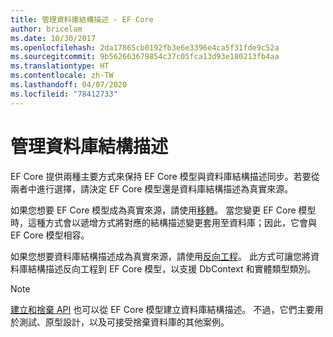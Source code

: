 ```yaml
---
title: 管理資料庫結構描述 - EF Core
author: bricelam
ms.date: 10/30/2017
ms.openlocfilehash: 2da17865cb0192fb3e6e3396e4ca5f31fde9c52a
ms.sourcegitcommit: 9b562663679854c37c05fca13d93e180213fb4aa
ms.translationtype: HT
ms.contentlocale: zh-TW
ms.lasthandoff: 04/07/2020
ms.locfileid: "78412733"
---
```

# <a name="managing-database-schemas"></a>管理資料庫結構描述

EF Core 提供兩種主要方式來保持 EF Core 模型與資料庫結構描述同步。若要從兩者中進行選擇，請決定 EF Core 模型還是資料庫結構描述為真實來源。

如果您想要 EF Core 模型成為真實來源，請使用[移轉][1]。 當您變更 EF Core 模型時，這種方式會以遞增方式將對應的結構描述變更套用至資料庫；因此，它會與 EF Core 模型相容。

如果您想要資料庫結構描述成為真實來源，請使用[反向工程][2]。 此方式可讓您將資料庫結構描述反向工程到 EF Core 模型，以支援 DbContext 和實體類型類別。

> [!NOTE]
> [建立和捨棄 API][3] 也可以從 EF Core 模型建立資料庫結構描述。 不過，它們主要用於測試、原型設計，以及可接受捨棄資料庫的其他案例。


  [1]: migrations/index.md
  [2]: scaffolding.md
  [3]: ensure-created.md
